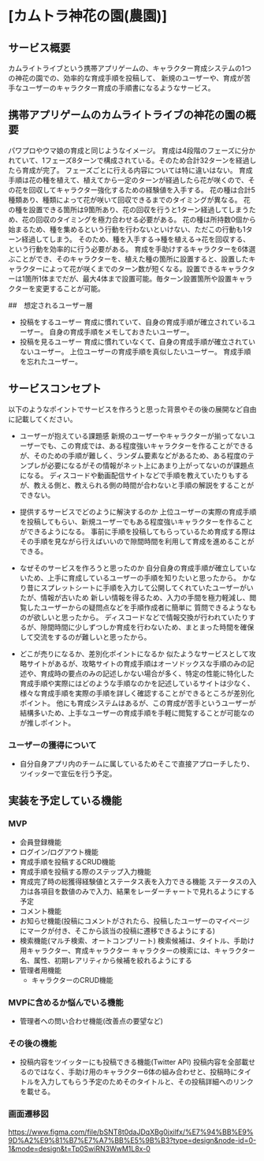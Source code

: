 # [カムトラ神花の園(農園)]

## サービス概要
カムライトライブという携帯アプリゲームの、キャラクター育成システムの1つの神花の園での、効率的な育成手順を投稿して、
新規のユーザーや、育成が苦手なユーザーのキャラクター育成の手順書になるようなサービス。

## 携帯アプリゲームのカムライトライブの神花の園の概要
パワプロやウマ娘の育成と同じようなイメージ。
育成は4段階のフェーズに分かれていて、1フェーズ8ターンで構成されている。そのため合計32ターンを経過したら育成が完了。
フェーズごとに行える内容については特に違いはない。
育成手順は花の種を植えて、植えてから一定のターンが経過したら花が咲くので、その花を回収してキャラクター強化するための経験値を入手する。
花の種は合計5種類あり、種類によって花が咲いて回収できるまでのタイミングが異なる。
花の種を設置できる箇所は9箇所あり、花の回収を行うと1ターン経過してしまうため、花の回収のタイミングを極力合わせる必要がある。
花の種は所持数0個から始まるため、種を集めるという行動を行わないといけない、ただこの行動も1ターン経過してしまう。
そのため、種を入手する→種を植える→花を回収する、という行動を効率的に行う必要がある。
育成を手助けするキャラクターを6体選ぶことができ、そのキャラクターを、植えた種の箇所に設置すると、設置したキャラクターによって花が咲くまでのターン数が短くなる。設置できるキャラクターは1箇所1体までだが、最大4体まで設置可能。毎ターン設置箇所や設置キャラクターを変更することが可能。

##　想定されるユーザー層
* 投稿をするユーザー
育成に慣れていて、自身の育成手順が確立されているユーザー。
自身の育成手順をメモしておきたいユーザー。
* 投稿を見るユーザー
育成に慣れていなくて、自身の育成手順が確立されていないユーザー。
上位ユーザーの育成手順を真似したいユーザー。
育成手順を忘れたユーザー。

## サービスコンセプト
以下のようなポイントでサービスを作ろうと思った背景やその後の展開など自由に記載してください。
* ユーザーが抱えている課題感
新規のユーザーやキャラクターが揃ってないユーザーでも、この育成では、ある程度強いキャラクターを作ることができるが、そのための手順が難しく、ランダム要素などがあるため、ある程度のテンプレが必要になるがその情報がネット上にあまり上がってないのが課題点になる。
ディスコードや動画配信サイトなどで手順を教えていたりもするが、教える側と、教えられる側の時間が合わないと手順の解説をすることができない。

* 提供するサービスでどのように解決するのか
上位ユーザーの実際の育成手順を投稿してもらい、新規ユーザーでもある程度強いキャラクターを作ることができるようになる。
事前に手順を投稿してもらっているため育成する際はその手順を見ながら行えばいいので隙間時間を利用して育成を進めることができる。

* なぜそのサービスを作ろうと思ったのか
自分自身の育成手順が確立していないため、上手に育成しているユーザーの手順を知りたいと思ったから。
かなり昔にスプレットシートに手順を入力して公開してくれていたユーザーがいたが、情報が古いため
新しい情報を得るため、入力の手間を極力軽減し、閲覧したユーザーからの疑問点などを手順作成者に簡単に
質問できるようなものが欲しいと思ったから。
ディスコードなどで情報交換が行われていたりするが、隙間時間に少しずつしか育成を行わないため、まとまった時間を確保して交流をするのが難しいと思ったから。

* どこが売りになるか、差別化ポイントになるか
似たようなサービスとして攻略サイトがあるが、攻略サイトの育成手順はオーソドックスな手順のみの記述や、育成時の要点のみの記述しかない場合が多く、特定の性能に特化した育成手順や実際にはどのような手順なのかを記述しているサイトは少なく、様々な育成手順を実際の手順を詳しく確認することができるところが差別化ポイント。
他にも育成システムはあるが、この育成が苦手というユーザーが結構多いため、上手なユーザーの育成手順を手軽に閲覧することが可能なのが推しポイント。

### ユーザーの獲得について
* 自分自身アプリ内のチームに属しているためそこで直接アプローチしたり、ツイッターで宣伝を行う予定。

## 実装を予定している機能
### MVP
* 会員登録機能
* ログイン/ログアウト機能
* 育成手順を投稿するCRUD機能
* 育成手順を投稿する際のステップ入力機能
* 育成完了時の総獲得経験値とステータス表を入力できる機能
ステータスの入力は各項目を数値のみで入力、結果をレーダーチャートで見れるようにする予定
* コメント機能
* お知らせ機能(投稿にコメントがされたら、投稿したユーザーのマイページにマークが付き、そこから該当の投稿に遷移できるようにする)
* 検索機能(マルチ検索、オートコンプリート)
検索候補は、タイトル、手助け用キャラクター、育成キャラクター
キャラクターの検索には、キャラクター名、属性、初期レアリティから候補を絞れるようにする
* 管理者用機能
  * キャラクターのCRUD機能

### MVPに含めるか悩んでいる機能
* 管理者への問い合わせ機能(改善点の要望など)

### その後の機能
* 投稿内容をツイッターにも投稿できる機能(Twitter API)
投稿内容を全部載せるのではなく、手助け用のキャラクター6体の組み合わせと、投稿時にタイトルを入力してもらう予定のためそのタイトルと、その投稿詳細へのリンクを載せる。

### 画面遷移図
https://www.figma.com/file/bSNT8t0daJDqXBg0jxilfx/%E7%94%BB%E9%9D%A2%E9%81%B7%E7%A7%BB%E5%9B%B3?type=design&node-id=0-1&mode=design&t=Tp0SwiRN3WwM1L8x-0
